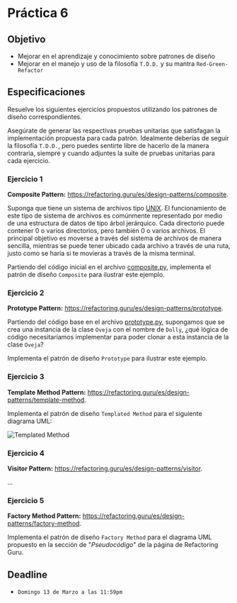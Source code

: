 # Práctica 6

## Objetivo

- Mejorar en el aprendizaje y conocimiento sobre patrones de diseño
- Mejorar en el manejo y uso de la filosofía `T.D.D.` y su mantra `Red-Green-Refactor`

## Especificaciones

Resuelve los siguientes ejercicios propuestos utilizando los patrones de diseño correspondientes.

Asegúrate de generar las respectivas pruebas unitarias que satisfagan la implementación propuesta para cada patrón. Idealmente deberías de seguir la filosofía `T.D.D.`, pero puedes sentirte libre de hacerlo de la manera contraria, siempre y cuando adjuntes la suite de pruebas unitarias para cada ejercicio.

### Ejercicio 1

**Composite Pattern:** <https://refactoring.guru/es/design-patterns/composite>.

Suponga que tiene un sistema de archivos tipo [UNIX](http://math.uprm.edu/~luis/courses/unix/images/jerarquia.gif). El funcionamiento de este tipo de sistema de archivos es comúnmente representado por medio de una estructura de datos de tipo árbol jerárquico. Cada directorio puede contener 0 o varios directorios, pero también 0 o varios archivos. El principal objetivo es moverse a través del sistema de archivos de manera sencilla, mientras se puede tener ubicado cada archivo a través de una ruta, justo como se haría si te movieras a través de la misma terminal.

Partiendo del código inicial en el archivo [composite.py](composite.py), implementa el patrón de diseño `Composite` para ilustrar este ejemplo.

### Ejercicio 2

**Prototype Pattern:** <https://refactoring.guru/es/design-patterns/prototype>.

Partiendo del código base en el archivo [prototype.py](prototype.py), supongamos que se crea una instancia de la clase `Oveja` con el nombre de `Dolly`, ¿qué lógica de código necesitaríamos implementar para poder clonar a esta instancia de la clase `Oveja`?

Implementa el patrón de diseño `Prototype` para ilustrar este ejemplo.

### Ejercicio 3

**Template Method Pattern:** <https://refactoring.guru/es/design-patterns/template-method>.

Implementa el patrón de diseño `Templated Method` para el siguiente diagrama UML:

![Templated Method](template-method.png)

### Ejercicio 4

**Visitor Pattern:** <https://refactoring.guru/es/design-patterns/visitor>.

...

### Ejercicio 5

**Factory Method Pattern:** <https://refactoring.guru/es/design-patterns/factory-method>.

Implementa el patrón de diseño `Factory Method` para el diagrama UML propuesto en la sección de "_Pseudocódigo_" de la página de Refactoring Guru.

## Deadline

- `Domingo 13 de Marzo a las 11:59pm`
